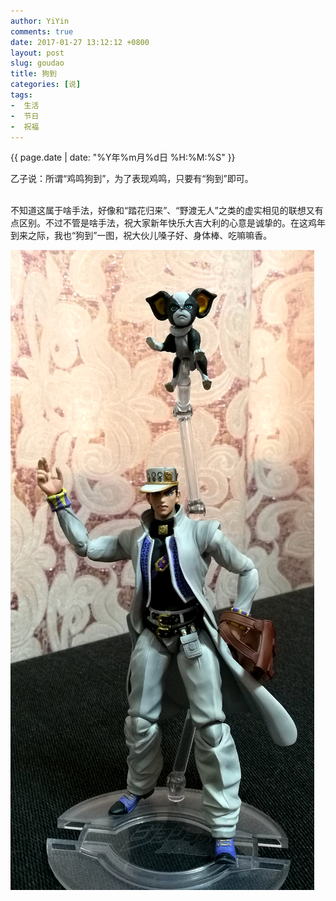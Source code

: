 ```yaml
---
author: YiYin
comments: true
date: 2017-01-27 13:12:12 +0800
layout: post
slug: goudao
title: 狗到
categories: [说]
tags:
-  生活
-  节日
-  祝福
---
```

<div class="saying">
<div class="timestamp">{{ page.date | date: "%Y年%m月%d日 %H:%M:%S" }}</div>

乙子说：所谓“鸡鸣狗到”，为了表现鸡鸣，只要有“狗到”即可。 <br><br>

不知道这属于啥手法，好像和“踏花归来”、“野渡无人”之类的虚实相见的联想又有点区别。不过不管是啥手法，祝大家新年快乐大吉大利的心意是诚挚的。在这鸡年到来之际，我也“狗到”一图，祝大伙儿嗓子好、身体棒、吃嘛嘛香。<br>

<img src="/public/images/goudao.jpg" title="乙寅的狗到">
</div>
